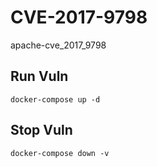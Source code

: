 # CVE-2017-9798

apache-cve_2017_9798

## Run Vuln

```
docker-compose up -d
```

## Stop Vuln

```
docker-compose down -v
```

